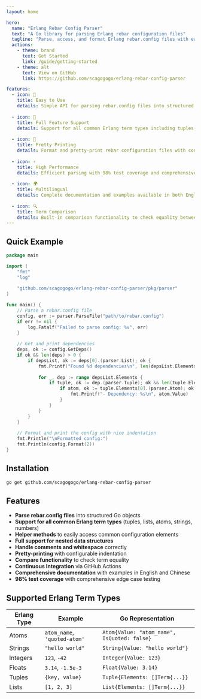 ```yaml
---
layout: home

hero:
  name: "Erlang Rebar Config Parser"
  text: "A Go library for parsing Erlang rebar configuration files"
  tagline: "Parse, access, and format Erlang rebar.config files with ease"
  actions:
    - theme: brand
      text: Get Started
      link: /guide/getting-started
    - theme: alt
      text: View on GitHub
      link: https://github.com/scagogogo/erlang-rebar-config-parser

features:
  - icon: 🚀
    title: Easy to Use
    details: Simple API for parsing rebar.config files into structured Go objects with comprehensive helper methods.
  
  - icon: 🔧
    title: Full Feature Support
    details: Support for all common Erlang term types including tuples, lists, atoms, strings, numbers, and nested structures.
  
  - icon: 📝
    title: Pretty Printing
    details: Format and pretty-print rebar configuration files with configurable indentation for better readability.
  
  - icon: ⚡
    title: High Performance
    details: Efficient parsing with 98% test coverage and comprehensive error handling for production use.
  
  - icon: 🌍
    title: Multilingual
    details: Complete documentation and examples available in both English and Chinese.
  
  - icon: 🔍
    title: Term Comparison
    details: Built-in comparison functionality to check equality between different Erlang terms and configurations.
---
```


## Quick Example

```go
package main

import (
    "fmt"
    "log"
    
    "github.com/scagogogo/erlang-rebar-config-parser/pkg/parser"
)

func main() {
    // Parse a rebar.config file
    config, err := parser.ParseFile("path/to/rebar.config")
    if err != nil {
        log.Fatalf("Failed to parse config: %v", err)
    }
    
    // Get and print dependencies
    deps, ok := config.GetDeps()
    if ok && len(deps) > 0 {
        if depsList, ok := deps[0].(parser.List); ok {
            fmt.Printf("Found %d dependencies\n", len(depsList.Elements))
            
            for _, dep := range depsList.Elements {
                if tuple, ok := dep.(parser.Tuple); ok && len(tuple.Elements) >= 2 {
                    if atom, ok := tuple.Elements[0].(parser.Atom); ok {
                        fmt.Printf("- Dependency: %s\n", atom.Value)
                    }
                }
            }
        }
    }
    
    // Format and print the config with nice indentation
    fmt.Println("\nFormatted config:")
    fmt.Println(config.Format(2))
}
```

## Installation

```bash
go get github.com/scagogogo/erlang-rebar-config-parser
```

## Features

- **Parse rebar.config files** into structured Go objects
- **Support for all common Erlang term types** (tuples, lists, atoms, strings, numbers)
- **Helper methods** to easily access common configuration elements
- **Full support for nested data structures**
- **Handle comments and whitespace** correctly
- **Pretty-printing** with configurable indentation
- **Compare functionality** to check term equality
- **Continuous Integration** via GitHub Actions
- **Comprehensive documentation** with examples in English and Chinese
- **98% test coverage** with comprehensive edge case testing

## Supported Erlang Term Types

| Erlang Type | Example | Go Representation |
|-------------|---------|-------------------|
| Atoms | `atom_name`, `'quoted-atom'` | `Atom{Value: "atom_name", IsQuoted: false}` |
| Strings | `"hello world"` | `String{Value: "hello world"}` |
| Integers | `123`, `-42` | `Integer{Value: 123}` |
| Floats | `3.14`, `-1.5e-3` | `Float{Value: 3.14}` |
| Tuples | `{key, value}` | `Tuple{Elements: []Term{...}}` |
| Lists | `[1, 2, 3]` | `List{Elements: []Term{...}}` |
